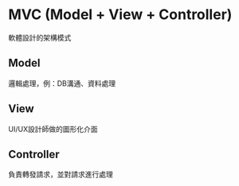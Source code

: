 # MVC (Model + View + Controller)

軟體設計的架構模式

## Model

邏輯處理，例：DB溝通、資料處理

## View

UI/UX設計師做的圖形化介面

## Controller

負責轉發請求，並對請求進行處理